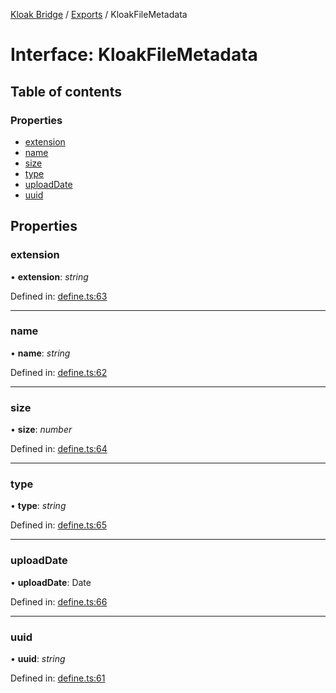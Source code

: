 [Kloak Bridge](../README.md) / [Exports](../modules.md) / KloakFileMetadata

# Interface: KloakFileMetadata

## Table of contents

### Properties

- [extension](kloakfilemetadata.md#extension)
- [name](kloakfilemetadata.md#name)
- [size](kloakfilemetadata.md#size)
- [type](kloakfilemetadata.md#type)
- [uploadDate](kloakfilemetadata.md#uploaddate)
- [uuid](kloakfilemetadata.md#uuid)

## Properties

### extension

• **extension**: *string*

Defined in: [define.ts:63](https://github.com/CoNET-project/kloak-bridge/blob/8c682be/src/define.ts#L63)

___

### name

• **name**: *string*

Defined in: [define.ts:62](https://github.com/CoNET-project/kloak-bridge/blob/8c682be/src/define.ts#L62)

___

### size

• **size**: *number*

Defined in: [define.ts:64](https://github.com/CoNET-project/kloak-bridge/blob/8c682be/src/define.ts#L64)

___

### type

• **type**: *string*

Defined in: [define.ts:65](https://github.com/CoNET-project/kloak-bridge/blob/8c682be/src/define.ts#L65)

___

### uploadDate

• **uploadDate**: Date

Defined in: [define.ts:66](https://github.com/CoNET-project/kloak-bridge/blob/8c682be/src/define.ts#L66)

___

### uuid

• **uuid**: *string*

Defined in: [define.ts:61](https://github.com/CoNET-project/kloak-bridge/blob/8c682be/src/define.ts#L61)
